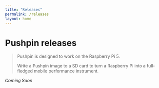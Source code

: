 ```yaml
---
title: "Releases"
permalink: /releases
layout: home
---
```


# Pushpin releases

> Pushpin is designed to work on the Raspberry Pi 5.
>
> Write a Pushpin image to a SD card to turn a Raspberry Pi into a full-fledged
> mobile performance instrument.

_Coming Soon_
